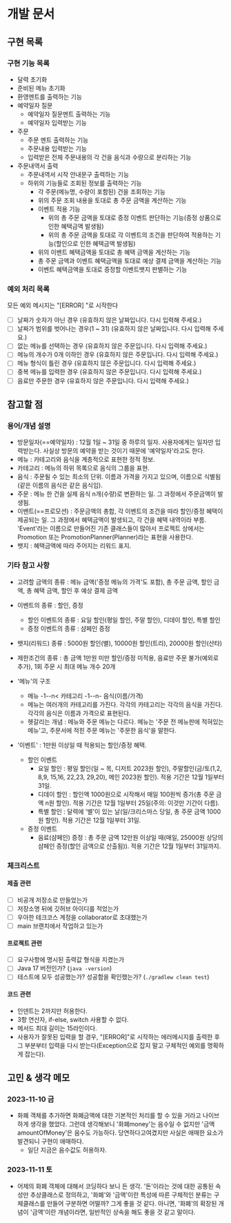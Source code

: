 # 개발 문서

## 구현 목록

### 구현 기능 목록

- 달력 초기화 
- 준비된 메뉴 초기화
- 환영멘트를 출력하는 기능
- 예약일자 질문
  - 예약일자 질문멘트 출력하는 기능
  - 예약일자 입력받는 기능
- 주문
  - 주문 멘트 출력하는 기능
  - 주문내용 입력받는 기능
  - 입력받은 전체 주문내용의 각 건을 음식과 수량으로 분리하는 기능
- 주문내역서 출력
  - 주문내역서 시작 안내문구 출력하는 기능
  - 하위의 기능들로 조회된 정보를 출력하는 기능
    - 각 주문(메뉴명, 수량이 포함된) 건을 조회하는 기능
    - 위의 주문 조회 내용을 토대로 총 주문 금액을 계산하는 기능
    - 이벤트 적용 기능
      - 위의 총 주문 금액을 토대로 증정 이벤트 판단하는 기능(증정 상품으로 인한 혜택금액 발생됨)
      - 위의 총 주문 금액을 토대로 각 이벤트의 조건을 판단하여 적용하는 기능(할인으로 인한 혜택금액 발생됨)
    - 위의 이벤트 혜택금액을 토대로 총 혜택 금액을 계산하는 기능
    - 총 주문 금액과 이벤트 혜택금액을 토대로 예상 결제 금액을 계산하는 기능
    - 이벤트 혜택금액을 토대로 증정할 이벤트뱃지 판별하는 기능

### 예외 처리 목록

모든 예외 메시지는 "[ERROR] "로 시작한다 
- [ ] 날짜가 숫자가 아닌 경우 (유효하지 않은 날짜입니다. 다시 입력해 주세요.)
- [ ] 날짜가 범위를 벗어나는 경우(1 ~ 31) (유효하지 않은 날짜입니다. 다시 입력해 주세요.)
- [ ] 없는 메뉴를 선택하는 경우 (유효하지 않은 주문입니다. 다시 입력해 주세요.)
- [ ] 메뉴의 개수가 0개 이하인 경우 (유효하지 않은 주문입니다. 다시 입력해 주세요.)
- [ ] 메뉴 형식이 틀린 경우 (유효하지 않은 주문입니다. 다시 입력해 주세요.)
- [ ] 중복 메뉴를 입력한 경우 (유효하지 않은 주문입니다. 다시 입력해 주세요.)
- [ ] 음료만 주문한 경우 (유효하지 않은 주문입니다. 다시 입력해 주세요.)

## 참고할 점

### 용어/개념 설명

- 방문일자(==예약일자) : 12월 1일 ~ 31일 중 하루의 일자. 사용자에게는 일자만 입력받는다. 사실상 방문의 예약을 받는 것이기 때문에 '예약일자'라고도 한다.
- 메뉴 : 카테고리와 음식을 계층적으로 표현한 정적 정보.
- 카테고리 : 메뉴의 하위 목록으로 음식의 그룹을 표현.
- 음식 : 주문될 수 있는 최소의 단위. 이름과 가격을 가지고 있으며, 이름으로 식별됨(같은 이름의 음식은 같은 음식임).
- 주문 : 메뉴 한 건을 실제 음식 n개(수량)로 변환하는 일. 그 과정에서 주문금액이 발생됨.
- 이벤트(==프로모션) : 주문금액의 총합, 각 이벤트의 조건을 따라 할인/증정 혜택이 제공되는 일. 그 과정에서 혜택금액이 발생되고, 각 건을 혜택 내역이라 부름. 'Event'라는 이름으로 만들어진 기존 클래스들이 많아서 프로젝트 상에서는 Promotion 또는 PromotionPlanner(Planner)라는 표현을 사용한다.
- 뱃지 : 혜택금액에 따라 주어지는 리워드 표지.

### 기타 참고 사항

- 고려할 금액의 종류 : 메뉴 금액('증정 메뉴의 가격'도 포함), 총 주문 금액, 할인 금액, 총 혜택 금액, 할인 후 예상 결제 금액
- 이벤트의 종류 : 할인, 증정
  - 할인 이벤트의 종류 : 요일 할인(평일 할인, 주말 할인), 디데이 할인, 특별 할인
  - 증정 이벤트의 종류 : 샴페인 증정
- 뱃지(리워드) 종류 : 5000원 할인(별), 10000원 할인(트리), 20000원 할인(산타)
- 제한조건의 종류 : 총 금액 1만원 미만 할인/증정 미적용, 음료만 주문 불가(예외로 추가), 1회 주문 시 최대 메뉴 개수 20개

- '메뉴'의 구조
  - 메뉴 -1--n< 카테고리 -1--n- 음식(이름/가격)
  - 메뉴는 여러개의 카테고리를 가진다. 각각의 카테고리는 각각의 음식을 가진다. 각각의 음식은 이름과 가격으로 표현된다.
  - 헷갈리는 개념 : 메뉴와 주문 메뉴는 다르다. 메뉴는 '주문 전 메뉴판에 적혀있는 메뉴'고, 주문서에 적힌 주문 메뉴는 '주문한 음식'을 말한다.
- '이벤트' : 1만원 이상일 때 적용되는 할인/증정 혜택.
  - 할인 이벤트
    - 요일 할인 : 평일 할인(일 ~ 목, 디저트 2023원 할인), 주말할인(금/토(1,2, 8,9, 15,16, 22,23, 29,20), 메인 2023원 할인). 적용 기간은 12월 1일부터 31일.
    - 디데이 할인 : 할인액 1000원으로 시작해서 매일 100원씩 증가(총 주문 금액 n원 할인). 적용 기간은 12월 1일부터 25일(주의: 이것만 기간이 다름).
    - 특별 할인 : 달력에 '별'이 있는 날(일/크리스마스 당일, 총 주문 금액 1000원 할인). 적용 기간은 12월 1일부터 31일.
  - 증정 이벤트
    - 음료(샴페인) 증정 : 총 주문 금액 12만원 이상일 때(매일, 25000원 상당의 샴페인 증정(할인 금액으로 산출됨)). 적용 기간은 12월 1일부터 31일까지.

### 체크리스트

#### 제출 관련

- [ ] 비공개 저장소로 만들었는가
- [ ] 저장소명 뒤에 깃허브 아이디를 적었는가
- [ ] 우아한 테크코스 계정을 collaborator로 초대했는가
- [ ] main 브랜치에서 작업하고 있는가

#### 프로젝트 관련

- [ ] 요구사항에 명시된 출력값 형식을 지켰는가
- [ ] Java 17 버전인가? (`java -version`)
- [ ] 테스트에 모두 성공했는가? 성공함을 확인했는가? (`./gradlew clean test`)

#### 코드 관련
- 인덴트는 2까지만 허용한다.
- 3항 연산자, if-else, switch 사용할 수 없다.
- 메서드 최대 길이는 15라인이다.
- 사용자가 잘못된 입력을 할 경우, "[ERROR]"로 시작하는 에러메시지를 출력한 후 그 부분부터 입력을 다시 받는다(Exception으로 잡지 말고 구체적인 예외를 명확하게 잡는다).

## 고민 & 생각 메모

### 2023-11-10 금

- 화폐 객체를 추가하면 화폐금액에 대한 기본적인 처리를 할 수 있을 거라고 나이브하게 생각을 했었다. 그런데 생각해보니 '화폐money'는 음수일 수 없지만 '금액amountOfMoney'은 음수도 가능하다. 당연하다고여겼지만 사실은 애매한 요소가 발견되니 구현이 애매하다.
  - 일단 지금은 음수값도 허용하자. 

### 2023-11-11 토

- 어제의 화폐 객체에 대해서 코딩하다 보니 든 생각. '돈'이라는 것에 대한 공통된 속성만 추상클래스로 정의하고, '화폐'와 '금액'이란 특성에 따른 구체적인 분류는 구체클래스를 만들어 구분하면 어떨까? 그게 좋을 것 같다. 아니면, '화폐'의 확장된 개념이 '금액'이란 개념이라면, 일반적인 상속을 해도 좋을 것 같고 말이다.